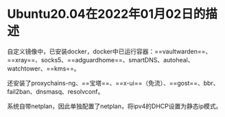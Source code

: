 # Ubuntu20.04在2022年01月02日的描述



自定义镜像中，已安装docker，docker中已运行容器：==vaultwarden==、==xray==、socks5、==adguardhome==、smartDNS、autoheal、watchtower、==kms==。

还安装了proxychains-ng、==宝塔==、==x-ui==（免流）、==gost==、bbr、fail2ban、dnsmasq、resolvconf。

系统自带netplan，因此单独配置了netplan，将ipv4的DHCP设置为静态ip模式。
